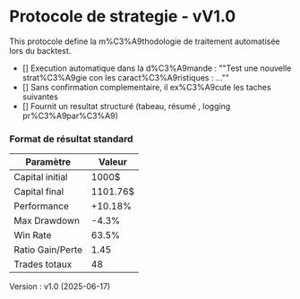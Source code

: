 # Protocole de strategie - vV1.0

This protocole define la m%C3%A9thodologie de traitement automatisée lors du backtest.

- [] Execution automatique dans la d%C3%A9mande : 
          "\"Test une nouvelle strat%C3%A9gie con les caract%C3%A9ristiques : ...\""
- [] Sans confirmation complementaire, il ex%C3%A9cute les taches suivantes 
- [] Fournit un resultat structuré (tabeau, résumé , logging pr%C3%A9par%C3%A9)


### Format de résultat standard

| Paramètre         | Valeur               |
| ------------------ | ------------------ |
| Capital initial  | 1000$                 |
| Capital final  | 1101.76$             |
| Performance    | +10.18%                |
| Max Drawdown   | -4.3%                 |
| Win Rate      | 63.5%                |
| Ratio Gain/Perte | 1.45                |
| Trades totaux    | 48                  |


Version : v1.0 (2025-06-17)
